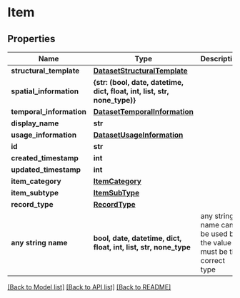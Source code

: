 # Item


## Properties
Name | Type | Description | Notes
------------ | ------------- | ------------- | -------------
**structural_template** | [**DatasetStructuralTemplate**](DatasetStructuralTemplate.md) |  | [optional] 
**spatial_information** | **{str: (bool, date, datetime, dict, float, int, list, str, none_type)}** |  | [optional] 
**temporal_information** | [**DatasetTemporalInformation**](DatasetTemporalInformation.md) |  | [optional] 
**display_name** | **str** |  | [optional] 
**usage_information** | [**DatasetUsageInformation**](DatasetUsageInformation.md) |  | [optional] 
**id** | **str** |  | [optional] 
**created_timestamp** | **int** |  | [optional] 
**updated_timestamp** | **int** |  | [optional] 
**item_category** | [**ItemCategory**](ItemCategory.md) |  | [optional] 
**item_subtype** | [**ItemSubType**](ItemSubType.md) |  | [optional] 
**record_type** | [**RecordType**](RecordType.md) |  | [optional] 
**any string name** | **bool, date, datetime, dict, float, int, list, str, none_type** | any string name can be used but the value must be the correct type | [optional]

[[Back to Model list]](../README.md#documentation-for-models) [[Back to API list]](../README.md#documentation-for-api-endpoints) [[Back to README]](../README.md)


